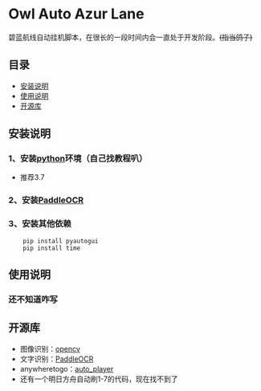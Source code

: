 
 # Owl Auto Azur Lane
碧蓝航线自动挂机脚本，在很长的一段时间内会一直处于开发阶段。~~(指当鸽子)~~

## 目录
- [安装说明](#01)
- [使用说明](#02)
- [开源库](#03)

<a name='01'></a>
## 安装说明

### 1、安装[python](https://www.python.org/)环境（自己找教程叭）
- 推荐3.7

### 2、安装[PaddleOCR](https://github.com/PaddlePaddle/PaddleOCR)


### 3、安装其他依赖
```
	pip install pyautogui
	pip install time
```

<a name='02'></a>
## 使用说明

### 还不知道咋写

<a name=03></a>
## 开源库
- 图像识别：[opencv](https://github.com/opencv/opencv.git)
- 文字识别：[PaddleOCR](https://github.com/PaddlePaddle/PaddleOCR)
- anywheretogo：[auto_player](https://github.com/anywheretogo/auto_player/blob/master/auto_player.py)
- 还有一个明日方舟自动刷1-7的代码，现在找不到了